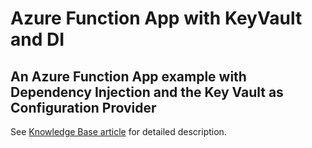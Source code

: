 # Azure Function App with KeyVault and DI

## An Azure Function App example with Dependency Injection and the Key Vault as Configuration Provider

See [Knowledge Base article](https://www.forestbrook.net/docs/azure/functionwithkeyvaultanddi.html) for detailed description.

